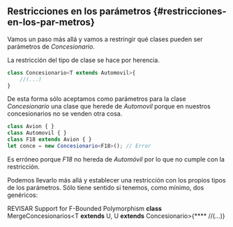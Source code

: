 ## Restricciones en los parámetros {#restricciones-en-los-par-metros}

Vamos un paso más allá y vamos a restringir qué clases pueden ser parámetros de _Concesionario_.

La restricción del tipo de clase se hace por herencia.

```ts
class Concesionario<T extends Automovil>{
    //(...)
}
```

De esta forma sólo aceptamos como parámetros para la clase _Concesionario_ una clase que herede de _Automovil_ porque en nuestros concesionarios no se venden otra cosa.


```ts
class Avion { }
class Automovil { }
class F18 extends Avion { }
let conce = new Concesionario<F18>(); // Error
```

Es erróneo porque _F18_ no hereda de _Automóvil_ por lo que no cumple con la restricción.

Podemos llevarlo más allá y establecer una restricción con los propios tipos de los parámetros. Sólo tiene sentido si tenemos, como mínimo, dos genéricos:

REVISAR
Support for F-Bounded Polymorphism
**class** MergeConcesionarios<T **extends** U, U **extends** Concesionario>{**** //(...)}